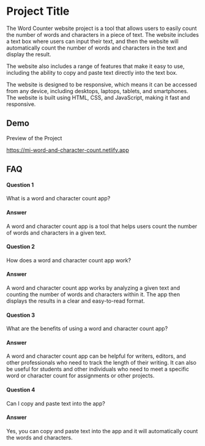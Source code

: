 # Project Title

The Word Counter website project is a tool that allows users to easily count the number of words and characters in a piece of text. The website includes a text box where users can input their text, and then the website will automatically count the number of words and characters in the text and display the result.

The website also includes a range of features that make it easy to use, including the ability to copy and paste text directly into the text box. 

The website is designed to be responsive, which means it can be accessed from any device, including desktops, laptops, tablets, and smartphones. The website is built using HTML, CSS, and JavaScript, making it fast and responsive. 


## Demo

Preview of the Project

https://mi-word-and-character-count.netlify.app


## FAQ

#### Question 1
What is a word and character count app?
#### Answer
A word and character count app is a tool that helps users count the number of words and characters in a given text.
#### Question 2
How does a word and character count app work?
#### Answer
A word and character count app works by analyzing a given text and counting the number of words and characters within it. The app then displays the results in a clear and easy-to-read format.
#### Question 3
What are the benefits of using a word and character count app?
#### Answer
A word and character count app can be helpful for writers, editors, and other professionals who need to track the length of their writing. It can also be useful for students and other individuals who need to meet a specific word or character count for assignments or other projects.
#### Question 4
Can I copy and paste text into the app?
#### Answer
Yes, you can copy and paste text into the app and it will automatically count the words and characters.
